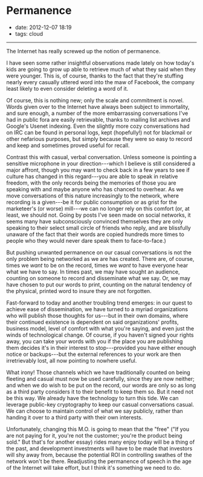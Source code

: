 # Permanence

- date: 2012-12-07 18:19
- tags: cloud

----

The Internet has really screwed up the notion of permanence.

I have seen some rather insightful observations made lately on how today's
kids are going to grow up able to retrieve much of what they said when
they were younger.  This is, of course, thanks to the fact that they're
stuffing nearly every casually uttered word into the maw of Facebook,
the company least likely to even consider deleting a word of it.

Of course, this is nothing new; only the scale and commitment is novel.
Words given over to the Internet have always been subject to immortality,
and sure enough, a number of the more embarrassing conversations I've had
in public fora are easily retrievable, thanks to mailing list archives and
Google's Usenet indexing.  Even the slightly more cozy conversations had
on IRC can be found in personal logs, kept (hopefully!) not for blackmail
or other nefarious purposes, but simply because they were so easy to
record and keep and sometimes proved useful for recall.

Contrast this with casual, verbal conversation.  Unless someone is
pointing a sensitive microphone in your direction---which I believe is
still considered a major affront, though you may want to check back in
a few years to see if culture has changed in this regard---you are able
to speak in relative freedom, with the only records being the memories of
those you are speaking with and maybe anyone who has chanced to overhear.
As we move conversations of this nature increasingly to the network,
where recording is a given---be it for public consumption or as grist for
the marketeer's (or worse) mill---we can no longer rely on this
comfort (or, at least, we should not.  Going by posts I've seen
made on social networks, it seems many have subconsciously convinced
themselves they are only speaking to their select small circle of friends
who reply, and are blissfully unaware of the fact that their words are
copied hundreds more times to people who they would never dare speak
them to face-to-face.)

But pushing unwanted permanence on our casual conversations is not
the only problem being networked as we are has created.  There are,
of course, times we *want* to be on the record, times we *want* to have
everyone hear what we have to say.  In times past, we may have sought
an audience, counting on someone to record and disseminate what we say.
Or, we may have chosen to put our words to print, counting on the natural
tendency of the physical, printed word to insure they are not forgotten.

Fast-forward to today and another troubling trend emerges: in our quest to
achieve ease of dissemination, we have turned to a myriad organizations
who will publish those thoughts for us---but in their own domains, where
their continued existence is dependent on said organizations' profits,
business model, level of comfort with what you're saying, and even just
the winds of technological change.  Of course, if you haven't signed
your rights away, you can take your words with you if the place you are
publishing them decides it's in their interest to stop---provided you
have either enough notice or backups---but the external references to
your work are then irretrievably lost, all now pointing to nowhere useful.

What irony!  Those channels which we have traditionally counted on
being fleeting and casual must now be used carefully, since they are
now neither; and when we do wish to be put on the record, our words are
only so as long as a third party considers it to their benefit to keep
them so.  But it need not be this way.  We already have the technology
to turn this tide.  We can leverage public-key cryptography to keep our
casual conversations casual.  We can choose to maintain control of what
we say publicly, rather than handing it over to a third party with their
own interests.

Unfortunately, changing this M.O. is going to mean that the "free"
("If you are not paying for it, you're not the customer; you're the
product being sold."  But that's for another essay) rides many enjoy
today will be a thing of the past, and development investments will
have to be made that investors will shy away from, because the
potential ROI in controlling swathes of the network won't be there.
Readjusting the permanence of speech in the age of the Internet
will take effort, but I think it's something we need to do.

